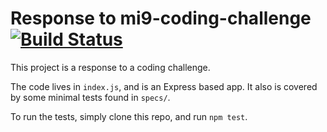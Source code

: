 # Response to mi9-coding-challenge [![Build Status](https://travis-ci.org/leahciMic/mi9-coding-challenge.svg)](https://travis-ci.org/leahciMic/mi9-coding-challenge)

This project is a response to a coding challenge.

The code lives in `index.js`, and is an Express based app. It also is covered by some minimal tests found in `specs/`.

To run the tests, simply clone this repo, and run `npm test`.
